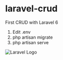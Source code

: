 # laravel-crud
First CRUD with Laravel 6

1. Edit .env
2. php artisan migrate
3. php artisan serve

<img src="https://banner2.cleanpng.com/20180530/fep/kisspng-laravel-web-development-web-application-php-softwa-5b0ef567054c44.6615216815277069830217.jpg" alt="Laravel Logo">
